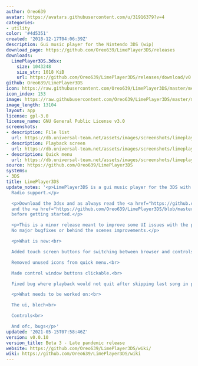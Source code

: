 ```yaml
---
author: Oreo639
avatar: https://avatars.githubusercontent.com/u/31916379?v=4
categories:
- utility
color: '#4d5351'
created: '2018-12-17T04:06:39Z'
description: Gui music player for the Nintendo 3DS (wip)
download_page: https://github.com/Oreo639/LimePlayer3DS/releases
downloads:
  LimePlayer3DS.3dsx:
    size: 1043248
    size_str: 1018 KiB
    url: https://github.com/Oreo639/LimePlayer3DS/releases/download/v0.0.10/LimePlayer3DS.3dsx
github: Oreo639/LimePlayer3DS
icon: https://raw.githubusercontent.com/Oreo639/LimePlayer3DS/master/meta/icon.png
icon_index: 153
image: https://raw.githubusercontent.com/Oreo639/LimePlayer3DS/master/meta/banner.png
image_length: 13104
layout: app
license: gpl-3.0
license_name: GNU General Public License v3.0
screenshots:
- description: File list
  url: https://db.universal-team.net/assets/images/screenshots/limeplayer3ds/file-list.png
- description: Playback screen
  url: https://db.universal-team.net/assets/images/screenshots/limeplayer3ds/playback-screen.png
- description: Quick menu
  url: https://db.universal-team.net/assets/images/screenshots/limeplayer3ds/quick-menu.png
source: https://github.com/Oreo639/LimePlayer3DS
systems:
- 3DS
title: LimePlayer3DS
update_notes: '<p>LimePlayer3DS is a gui music player for the 3DS with MIDI and Internet
  Radio support.</p>

  <p>Download the 3dsx and as always read the <a href="https://github.com/Oreo639/LimePlayer3DS/wiki">wiki</a>
  and the <a href="https://github.com/Oreo639/LimePlayer3DS/blob/master/README.md">readme</a>
  before getting started.</p>

  <p>This is a minor release meant to improve some UI issues with the previous release.
  No major bugfixes or behind the scenes improvements.</p>

  <p>What is new:<br>

  Added touch screen buttons for switching between browser and controls.<br>

  Removed unused icons from quick menu.<br>

  Made control window buttons clickable.<br>

  Fixed bug where playback would not quit after skipping last song in playlist.</p>

  <p>What needs to be worked on:<br>

  The ui, blech<br>

  Controls<br>

  And ofc, bugs</p>'
updated: '2021-05-15T07:58:46Z'
version: v0.0.10
version_title: Beta 3 - Late pandemic release
website: https://github.com/Oreo639/LimePlayer3DS/wiki/
wiki: https://github.com/Oreo639/LimePlayer3DS/wiki
---
```

